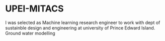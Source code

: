 # UPEI-MITACS
I was selected as Machine learning research engineer to work with dept of sustainble design and engineering at university of Prince Edward Island.
Ground water modelling
